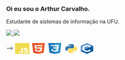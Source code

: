 ### Oi eu sou o Arthur Carvalho.
 <p>Estudante de sistemas de informação na UFU.</p>
<div>
  <a href="https://github.com/Arthur020104">
  <img height="180em" src="https://github-readme-stats.vercel.app/api?username=Arthur020104&show_icons=true&theme=tokyonight&count_private=false"/>
  <img height="180em" src="https://github-readme-stats.vercel.app/api/top-langs/?username=Arthur020104&layout=compact&langs_count=7&theme=tokyonight"/>
  </a>
</div>
<div style="display: inline_block"><br>-->
<img align="center" alt="Arthur-Js" height="30" width="40" src="https://raw.githubusercontent.com/devicons/devicon/master/icons/javascript/javascript-plain.svg">
  <img align="center" alt="Arthur-html" height="30" width="40" src="https://raw.githubusercontent.com/devicons/devicon/master/icons/html5/html5-original.svg">
  <img align="center" alt="Arthur-CSS" height="30" width="40" src="https://raw.githubusercontent.com/devicons/devicon/master/icons/css3/css3-original.svg">
  <img align="center" alt="Arthur-Python" height="30" width="40" src="https://raw.githubusercontent.com/devicons/devicon/master/icons/python/python-original.svg">
  <img align="center" alt="Arthur-C" height="30" width="40" src="https://raw.githubusercontent.com/devicons/devicon/master/icons/c/c-original.svg">
</div>

